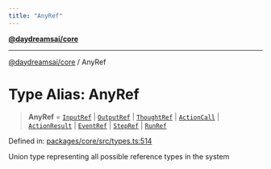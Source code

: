 ```yaml
---
title: "AnyRef"
---
```


[**@daydreamsai/core**](./api-reference.md)

***

[@daydreamsai/core](./api-reference.md) / AnyRef

# Type Alias: AnyRef

> **AnyRef** = [`InputRef`](./InputRef.md) \| [`OutputRef`](./OutputRef.md) \| [`ThoughtRef`](./ThoughtRef.md) \| [`ActionCall`](./ActionCall.md) \| [`ActionResult`](./ActionResult.md) \| [`EventRef`](./EventRef.md) \| [`StepRef`](./StepRef.md) \| [`RunRef`](./RunRef.md)

Defined in: [packages/core/src/types.ts:514](https://github.com/dojoengine/daydreams/blob/cade502c379b7b9e103832026447c86310638fce/packages/core/src/types.ts#L514)

Union type representing all possible reference types in the system
